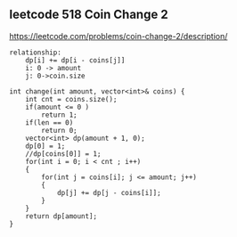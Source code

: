 ## leetcode 518 Coin Change 2
<https://leetcode.com/problems/coin-change-2/description/>
```
relationship:
	dp[i] += dp[i - coins[j]]
	i: 0 -> amount
	j: 0->coin.size
```

```
int change(int amount, vector<int>& coins) {
	int cnt = coins.size();
	if(amount <= 0 )
		return 1;
	if(len == 0)
		return 0;
	vector<int> dp(amount + 1, 0);
	dp[0] = 1;
	//dp[coins[0]] = 1;
	for(int i = 0; i < cnt ; i++)
	{
		for(int j = coins[i]; j <= amount; j++)
		{
			dp[j] += dp[j - coins[i]];
		}
	}
	return dp[amount];
}
```